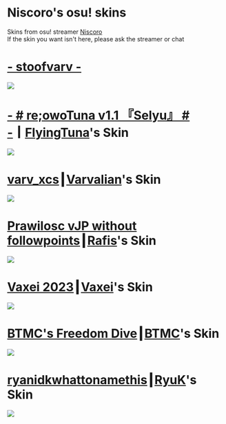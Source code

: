# Niscoro's osu! skins 
Skins from osu! streamer [Niscoro](https://www.twitch.tv/niscoro)
<br>
If the skin you want isn't here, please ask the streamer or chat
# [- stoofvarv -](https://mega.nz/file/RDgSgQhb#IgIQOoVFT_abhiAzmR8qEFQ-E-Y4vmiAxFmHuxfV83o)
![](https://i.imgur.com/1kDrpFS.png)
# [- # re;owoTuna v1.1 『Selyu』 # -](https://www.mediafire.com/file/10yv0iwzd9vn7zh/-_%2523_re%253BowoTuna_v1.1_%25E3%2580%258ESelyu%25E3%2580%258F_%2523_-.osk/file)┃[FlyingTuna](https://www.twitch.tv/flyingtuna)'s Skin
![](https://i.imgur.com/GqkA0sk.png)
# [varv_xcs](https://mega.nz/file/eP4jSCxI#aYFXPVSQ3ZQZLjx7LOsgLwBC64HD85C2k4lnt08vSE8)┃[Varvalian](https://www.twitch.tv/varvalian)'s Skin
![](https://i.imgur.com/DqBqZrB.png)
# [Prawilosc vJP without followpoints](https://www.mediafire.com/file/fbcs101xigtwje0/Prawilosc+vJP+without+followpoints.osk/file)┃[Rafis](https://www.twitch.tv/rafis0)'s Skin
![](https://i.imgur.com/NISNhwS.png)
# [Vaxei 2023](https://www.mediafire.com/file/828jzhsmc1isx5j/Vaxei_2023.osk/file)┃[Vaxei](https://www.twitch.tv/vaxei_osu)'s Skin
![](https://i.imgur.com/H6TLgVS.png)
# [BTMC's Freedom Dive](https://github.com/BTMC-techteam/skins/releases/download/skins/-.BTMC.Freedom.Dive.-.Custom.hitsounds.osk)┃[BTMC](https://www.twitch.tv/btmc)'s Skin
![](https://i.imgur.com/llRaSXX.png)
# [ryanidkwhattonamethis](https://rynk.s-ul.eu/RJ2d3dTO)┃[RyuK](https://www.twitch.tv/ryuk)'s Skin
![](https://i.imgur.com/WLixfDp.png)
